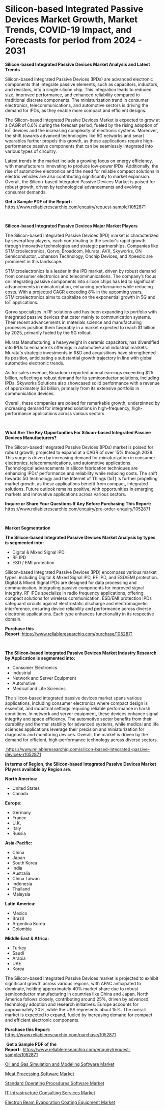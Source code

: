 <p><h1>Silicon-based Integrated Passive Devices Market Growth, Market Trends, COVID-19 Impact, and Forecasts for period from 2024 - 2031</h1></p><p><strong>Silicon-based Integrated Passive Devices Market Analysis and Latest Trends</strong></p>
<p><p>Silicon-based Integrated Passive Devices (IPDs) are advanced electronic components that integrate passive elements, such as capacitors, inductors, and resistors, into a single silicon chip. This integration leads to reduced size, improved performance, and enhanced reliability compared to traditional discrete components. The miniaturization trend in consumer electronics, telecommunications, and automotive sectors is driving the demand for IPDs, as they enable more compact and efficient designs.</p><p>The Silicon-based Integrated Passive Devices Market is expected to grow at a CAGR of 6.6% during the forecast period, fueled by the rising adoption of IoT devices and the increasing complexity of electronic systems. Moreover, the shift towards advanced technologies like 5G networks and smart wearables further propels this growth, as these applications require high-performance passive components that can be seamlessly integrated into various types of circuitry.</p><p>Latest trends in the market include a growing focus on energy efficiency, with manufacturers innovating to produce low-power IPDs. Additionally, the rise of automotive electronics and the need for reliable compact solutions in electric vehicles are also contributing significantly to market expansion. Overall, the Silicon-based Integrated Passive Devices Market is poised for robust growth, driven by technological advancements and evolving consumer demands.</p></p>
<p><strong>Get a Sample PDF of the Report:&nbsp;</strong> <a href="https://www.reliableresearchiq.com/enquiry/request-sample/1052871?utm_campaign=123&utm_medium=2&utm_source=Github&utm_content=ia&utm_term=07122024&utm_id=silicon-based-integrated-passive-devices">https://www.reliableresearchiq.com/enquiry/request-sample/1052871</a></p>
<p>&nbsp;</p>
<p><strong>Silicon-based Integrated Passive Devices Major Market Players</strong></p>
<p><p>The Silicon-based Integrated Passive Devices (IPD) market is characterized by several key players, each contributing to the sector's rapid growth through innovative technologies and strategic partnerships. Companies like STMicroelectronics, Qorvo, Broadcom, Murata, AVX, Skyworks, ON Semiconductor, Johanson Technology, Onchip Devices, and Xpeedic are prominent in this landscape.</p><p>STMicroelectronics is a leader in the IPD market, driven by robust demand from consumer electronics and telecommunications. The company’s focus on integrating passive components into silicon chips has led to significant advancements in miniaturization, enhancing performance while reducing costs. With a projected CAGR exceeding 8% in the upcoming years, STMicroelectronics aims to capitalize on the exponential growth in 5G and IoT applications.</p><p>Qorvo specializes in RF solutions and has been expanding its portfolio with integrated passive devices that cater mainly to communication systems. Their recent advancements in materials science and manufacturing processes position them favorably in a market expected to reach $1 billion by 2025, primarily fueled by the 5G rollout.</p><p>Murata Manufacturing, a heavyweight in ceramic capacitors, has diversified into IPDs to enhance its offerings in automotive and industrial markets. Murata's strategic investments in R&D and acquisitions have strengthened its position, anticipating a substantial growth trajectory in line with global automotive electronic trends.</p><p>As for sales revenue, Broadcom reported annual earnings exceeding $25 billion, reflecting a robust demand for its semiconductor solutions, including IPDs. Skyworks Solutions also showcased solid performance with a revenue of approximately $3 billion, primarily from its extensive portfolio in communication devices.</p><p>Overall, these companies are poised for remarkable growth, underpinned by increasing demand for integrated solutions in high-frequency, high-performance applications across various sectors.</p></p>
<p>&nbsp;</p>
<p><strong>What Are The Key Opportunities For Silicon-based Integrated Passive Devices Manufacturers?</strong></p>
<p><p>The Silicon-based Integrated Passive Devices (IPDs) market is poised for robust growth, projected to expand at a CAGR of over 15% through 2028. This surge is driven by increasing demand for miniaturization in consumer electronics, telecommunications, and automotive applications. Technological advancements in silicon fabrication techniques are enhancing IPDs' performance and reliability while reducing costs. The shift towards 5G technology and the Internet of Things (IoT) is further propelling market growth, as these applications benefit from compact, integrated solutions. Future outlook remains positive, with opportunities in emerging markets and innovative applications across various sectors.</p></p>
<p><strong>Inquire or Share Your Questions If Any Before Purchasing This Report:</strong> <a href="https://www.reliableresearchiq.com/enquiry/pre-order-enquiry/1052871?utm_campaign=123&utm_medium=2&utm_source=Github&utm_content=ia&utm_term=07122024&utm_id=silicon-based-integrated-passive-devices">https://www.reliableresearchiq.com/enquiry/pre-order-enquiry/1052871</a></p>
<p>&nbsp;</p>
<p><strong>Market Segmentation</strong></p>
<p><strong>The Silicon-based Integrated Passive Devices Market Analysis by types is segmented into:</strong></p>
<p><ul><li>Digital & Mixed Signal IPD</li><li>RF IPD</li><li>ESD / EMI protection</li></ul></p>
<p><p>Silicon-based Integrated Passive Devices (IPD) encompass various market types, including Digital & Mixed Signal IPD, RF IPD, and ESD/EMI protection. Digital & Mixed Signal IPDs are designed for data processing and communication, integrating passive components for improved signal integrity. RF IPDs specialize in radio frequency applications, offering compact solutions for wireless communication. ESD/EMI protection IPDs safeguard circuits against electrostatic discharge and electromagnetic interference, ensuring device reliability and performance across diverse electronic applications. Each type enhances functionality in its respective domain.</p></p>
<p><strong>Purchase this Report:&nbsp;</strong><a href="https://www.reliableresearchiq.com/purchase/1052871?utm_campaign=123&utm_medium=2&utm_source=Github&utm_content=ia&utm_term=07122024&utm_id=silicon-based-integrated-passive-devices">https://www.reliableresearchiq.com/purchase/1052871</a></p>
<p>&nbsp;</p>
<p><strong>The Silicon-based Integrated Passive Devices Market Industry Research by Application is segmented into:</strong></p>
<p><ul><li>Consumer Electronics</li><li>Industrial</li><li>Network and Server Equipment</li><li>Automotive</li><li>Medical and Life Sciences</li></ul></p>
<p><p>The silicon-based integrated passive devices market spans various applications, including consumer electronics where compact design is essential, and industrial settings requiring reliable performance in harsh conditions. In network and server equipment, these devices enhance signal integrity and space efficiency. The automotive sector benefits from their durability and thermal stability for advanced systems, while medical and life sciences applications leverage their precision and miniaturization for diagnostic and monitoring devices. Overall, the market is driven by the demand for efficient, high-performance technology across diverse sectors.</p></p>
<p><a href="https://www.reliableresearchiq.com/silicon-based-integrated-passive-devices-r1052871?utm_campaign=123&utm_medium=2&utm_source=Github&utm_content=ia&utm_term=07122024&utm_id=silicon-based-integrated-passive-devices">&nbsp;https://www.reliableresearchiq.com/silicon-based-integrated-passive-devices-r1052871</a></p>
<p><strong>In terms of Region, the Silicon-based Integrated Passive Devices Market Players available by Region are:</strong></p>
<p>
    <p> <strong> North America: </strong>
        <ul>
            <li>United States</li>
            <li>Canada</li>
        </ul>
        </p> 
    <p> <strong> Europe: </strong>
        <ul>
            <li>Germany</li>
            <li>France</li>
            <li>U.K.</li>
            <li>Italy</li>
            <li>Russia</li>
        </ul>
        </p> 
    <p> <strong> Asia-Pacific: </strong>
        <ul>
            <li>China</li>
            <li>Japan</li>
            <li>South Korea</li>
            <li>India</li>
            <li>Australia</li>
            <li>China Taiwan</li>
            <li>Indonesia</li>
            <li>Thailand</li>
            <li>Malaysia</li>
        </ul>
        </p> 
    <p> <strong> Latin America: </strong>
        <ul>
            <li>Mexico</li>
            <li>Brazil</li>
            <li>Argentina Korea</li>
            <li>Colombia</li>
        </ul>
        </p> 
    <p> <strong> Middle East & Africa: </strong>
        <ul>
            <li>Turkey</li>
            <li>Saudi</li>
            <li>Arabia</li>
            <li>UAE</li>
            <li>Korea</li>
        </ul>
    </p>
    </p>
<p><p>The Silicon-based Integrated Passive Devices market is projected to exhibit significant growth across various regions, with APAC anticipated to dominate, holding approximately 40% market share due to robust semiconductor manufacturing in countries like China and Japan. North America follows closely, contributing around 25%, driven by advanced technology adoption and research initiatives. Europe accounts for approximately 20%, while the USA represents about 15%. The overall market is expected to expand, fueled by increasing demand for compact and efficient electronic components.</p></p>
<p><strong>Purchase this Report: </strong><a href="https://www.reliableresearchiq.com/purchase/1052871?utm_campaign=123&utm_medium=2&utm_source=Github&utm_content=ia&utm_term=07122024&utm_id=silicon-based-integrated-passive-devices">https://www.reliableresearchiq.com/purchase/1052871</a></p>
<p>&nbsp;<strong>Get a Sample PDF of the Report:&nbsp;&nbsp;</strong><a href="https://www.reliableresearchiq.com/enquiry/request-sample/1052871?utm_campaign=123&utm_medium=2&utm_source=Github&utm_content=ia&utm_term=07122024&utm_id=silicon-based-integrated-passive-devices">https://www.reliableresearchiq.com/enquiry/request-sample/1052871</a></p>
<p><strong></strong></p>
<p><p><a href="https://www.linkedin.com/pulse/future-trends-oil-gas-simulation-modeling-software-market-svnle?utm_campaign=123&utm_medium=2&utm_source=Github&utm_content=ia&utm_term=07122024&utm_id=silicon-based-integrated-passive-devices">Oil and Gas Simulation and Modeling Software Market</a></p><p><a href="https://issuu.com/reportprime-2/docs/meat-processing-software-market-size-2030.pptx?utm_campaign=123&utm_medium=2&utm_source=Github&utm_content=ia&utm_term=07122024&utm_id=silicon-based-integrated-passive-devices">Meat Processing Software Market</a></p><p><a href="https://www.linkedin.com/pulse/standard-operating-procedures-software-market-analysis-dsone?utm_campaign=123&utm_medium=2&utm_source=Github&utm_content=ia&utm_term=07122024&utm_id=silicon-based-integrated-passive-devices">Standard Operating Procedures Software Market</a></p><p><a href="https://www.linkedin.com/pulse/global-infrastructure-consulting-services-market-focus-application-iibfe?utm_campaign=123&utm_medium=2&utm_source=Github&utm_content=ia&utm_term=07122024&utm_id=silicon-based-integrated-passive-devices">IT Infrastructure Consulting Services Market</a></p><p><a href="https://issuu.com/reportprime-2/docs/electron-beam-evaporation-coating-equipment-market?utm_campaign=123&utm_medium=2&utm_source=Github&utm_content=ia&utm_term=07122024&utm_id=silicon-based-integrated-passive-devices">Electron Beam Evaporation Coating Equipment Market</a></p></p>